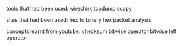 tools that had been used:
wireshirk 
tcpdump
scapy

sites that had been used:
hex to binery
hex packet analysis

concepts learnt from youtube:
checksum
bitwise operator
bitwise left operator
